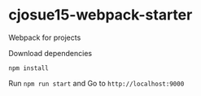 # cjosue15-webpack-starter
Webpack for projects

Download dependencies
```
npm install
```

Run `npm run start` and Go to `http://localhost:9000`
